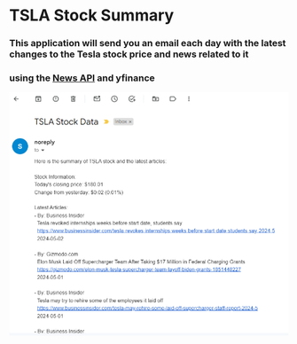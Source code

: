 # TSLA Stock Summary

### This application will send you an email each day with the latest changes to the Tesla stock price and news related to it
### using the <a href="https://newsapi.org/v2/everything">News API</a> and yfinance

<img src="screenshot.png" alt="screenshot"/>